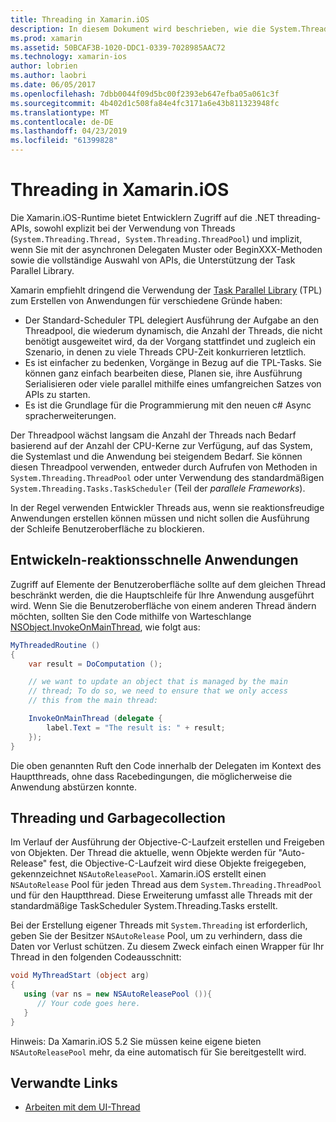 ```yaml
---
title: Threading in Xamarin.iOS
description: In diesem Dokument wird beschrieben, wie die System.Threading-APIs in einer Xamarin.iOS-Anwendung verwendet wird. Es wird erläutert, die Task Parallel Library, Erstellen von reaktionsfähigen und Garbagecollection.
ms.prod: xamarin
ms.assetid: 50BCAF3B-1020-DDC1-0339-7028985AAC72
ms.technology: xamarin-ios
author: lobrien
ms.author: laobri
ms.date: 06/05/2017
ms.openlocfilehash: 7dbb0044f09d5bc00f2393eb647efba05a061c3f
ms.sourcegitcommit: 4b402d1c508fa84e4fc3171a6e43b811323948fc
ms.translationtype: MT
ms.contentlocale: de-DE
ms.lasthandoff: 04/23/2019
ms.locfileid: "61399828"
---
```

# <a name="threading-in-xamarinios"></a>Threading in Xamarin.iOS

Die Xamarin.iOS-Runtime bietet Entwicklern Zugriff auf die .NET threading-APIs, sowohl explizit bei der Verwendung von Threads (`System.Threading.Thread, System.Threading.ThreadPool`) und implizit, wenn Sie mit der asynchronen Delegaten Muster oder BeginXXX-Methoden sowie die vollständige Auswahl von APIs, die Unterstützung der Task Parallel Library.



Xamarin empfiehlt dringend die Verwendung der [Task Parallel Library](https://msdn.microsoft.com/library/dd460717.aspx) (TPL) zum Erstellen von Anwendungen für verschiedene Gründe haben:
-  Der Standard-Scheduler TPL delegiert Ausführung der Aufgabe an den Threadpool, die wiederum dynamisch, die Anzahl der Threads, die nicht benötigt ausgeweitet wird, da der Vorgang stattfindet und zugleich ein Szenario, in denen zu viele Threads CPU-Zeit konkurrieren letztlich. 
-  Es ist einfacher zu bedenken, Vorgänge in Bezug auf die TPL-Tasks. Sie können ganz einfach bearbeiten diese, Planen sie, ihre Ausführung Serialisieren oder viele parallel mithilfe eines umfangreichen Satzes von APIs zu starten. 
-  Es ist die Grundlage für die Programmierung mit den neuen c# Async spracherweiterungen. 


Der Threadpool wächst langsam die Anzahl der Threads nach Bedarf basierend auf der Anzahl der CPU-Kerne zur Verfügung, auf das System, die Systemlast und die Anwendung bei steigendem Bedarf. Sie können diesen Threadpool verwenden, entweder durch Aufrufen von Methoden in `System.Threading.ThreadPool` oder unter Verwendung des standardmäßigen `System.Threading.Tasks.TaskScheduler` (Teil der *parallele Frameworks*).

In der Regel verwenden Entwickler Threads aus, wenn sie reaktionsfreudige Anwendungen erstellen können müssen und nicht sollen die Ausführung der Schleife Benutzeroberfläche zu blockieren.

 <a name="Developing_Responsive_Applications" />


## <a name="developing-responsive-applications"></a>Entwickeln-reaktionsschnelle Anwendungen

Zugriff auf Elemente der Benutzeroberfläche sollte auf dem gleichen Thread beschränkt werden, die die Hauptschleife für Ihre Anwendung ausgeführt wird. Wenn Sie die Benutzeroberfläche von einem anderen Thread ändern möchten, sollten Sie den Code mithilfe von Warteschlange [NSObject.InvokeOnMainThread](xref:Foundation.NSObject), wie folgt aus:

```csharp
MyThreadedRoutine ()  
{  
    var result = DoComputation ();  

    // we want to update an object that is managed by the main
    // thread; To do so, we need to ensure that we only access
    // this from the main thread:

    InvokeOnMainThread (delegate {  
        label.Text = "The result is: " + result;  
    });
}
```

Die oben genannten Ruft den Code innerhalb der Delegaten im Kontext des Hauptthreads, ohne dass Racebedingungen, die möglicherweise die Anwendung abstürzen konnte.

 <a name="Threading_and_Garbage_Collection" />


## <a name="threading-and-garbage-collection"></a>Threading und Garbagecollection

Im Verlauf der Ausführung der Objective-C-Laufzeit erstellen und Freigeben von Objekten. Der Thread die aktuelle, wenn Objekte werden für "Auto-Release" fest, die Objective-C-Laufzeit wird diese Objekte freigegeben, gekennzeichnet `NSAutoReleasePool`. Xamarin.iOS erstellt einen `NSAutoRelease` Pool für jeden Thread aus dem `System.Threading.ThreadPool` und für den Hauptthread. Diese Erweiterung umfasst alle Threads mit der standardmäßige TaskScheduler System.Threading.Tasks erstellt.

Bei der Erstellung eigener Threads mit `System.Threading` ist erforderlich, geben Sie der Besitzer `NSAutoRelease` Pool, um zu verhindern, dass die Daten vor Verlust schützen. Zu diesem Zweck einfach einen Wrapper für Ihr Thread in den folgenden Codeausschnitt:

```csharp
void MyThreadStart (object arg)
{
   using (var ns = new NSAutoReleasePool ()){
      // Your code goes here.
   }
}
```

Hinweis: Da Xamarin.iOS 5.2 Sie müssen keine eigene bieten `NSAutoReleasePool` mehr, da eine automatisch für Sie bereitgestellt wird.


## <a name="related-links"></a>Verwandte Links

- [Arbeiten mit dem UI-Thread](~/ios/user-interface/ios-ui/ui-thread.md)
